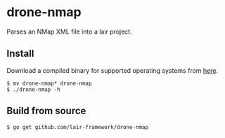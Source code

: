# drone-nmap
Parses an NMap XML file into a lair project.

## Install
Download a compiled binary for supported operating systems from [here](https://github.com/lair-framework/drone-nmap/releases/latest).

```
$ mv drone-nmap* drone-nmap
$ ./drone-nmap -h
```

## Build from source
```
$ go get github.com/lair-framework/drone-nmap
```
